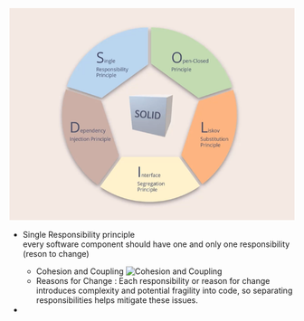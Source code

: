
![SOLID](image.png) 

- Single Responsibility principle  
    every software component should have one and only one responsibility (reson to change)

    - Cohesion and Coupling ![Cohesion and Coupling](https://github.com/user-attachments/assets/49f884f9-c0bb-4255-bc60-7fa68ca1f601)
    - Reasons for Change : Each responsibility or reason for change introduces complexity and potential fragility into code, so separating responsibilities helps mitigate these issues.

- 
